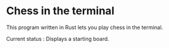 # Chess in the terminal

This program written in Rust lets you play chess in the terminal.

Current status : Displays a starting board.